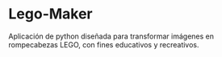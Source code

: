 # Lego-Maker
Aplicación de python diseñada para transformar imágenes en rompecabezas LEGO, con fines educativos y recreativos.
